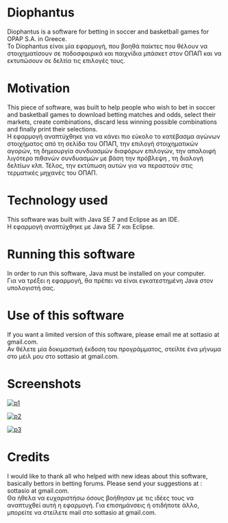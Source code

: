 # Diophantus
Diophantus is a software for betting in soccer and basketball games for OPAP S.A. in Greece.<br/>
Το Diophantus είναι μία εφαρμογή, που βοηθά παίκτες που θέλουν να στοιχηματίσουν σε ποδοσφαιρικά και παιχνίδια μπάσκετ στον ΟΠΑΠ και να εκτυπώσουν σε δελτία τις επιλογές τους.
# Motivation
This piece of software, was built to help people who wish to bet in soccer and basketball games to download betting matches and odds, select their markets, create combinations, discard less winning possible combinations and finally print their selections.<br/>
Η εφαρμογή αναπτύχθηκε για να κάνει πιο εύκολο το κατέβασμα αγώνων στοιχήματος από τη σελίδα του ΟΠΑΠ, την επιλογή στοιχηματικών αγορών, τη δημιουργία συνδυασμών διαφόρων επιλογών, την απαλοιφή λιγότερο πιθανών συνδυασμών με βάση την πρόβλεψη , τη διαλογή δελτίων κλπ. Τέλος, την εκτύπωση αυτών για να περαστούν στις τερματικές μηχανές του ΟΠΑΠ.
# Technology used
This software was built with Java SE 7 and Eclipse as an IDE.<br/>
Η εφαρμογή αναπτύχθηκε με Java SE 7  και Eclipse.
# Running this software
In order to run this software, Java must be installed on your computer.<br/>
Για να τρέξει η εφαρμογή, θα πρέπει να είναι εγκατεστημένη Java στον υπολογιστή σας.
# Use of this software
If you want a limited version of this software, please email me at sottasio at gmail.com.<br>
Αν θέλετε μία δοκιμαστική έκδοση του προγράμματος, στείλτε ένα μήνυμα στο μέιλ μου στο sottasio at gmail.com.

# Screenshots

<a href="https://ibb.co/V9mNsNn"><img src="https://i.ibb.co/JtQd9d6/p1.jpg" alt="p1" border="0" /></a>

<a href="https://ibb.co/Hnm8V9N"><img src="https://i.ibb.co/kQYCxP3/p2.jpg" alt="p2" border="0" /></a>

<a href="https://ibb.co/7GspJT5"><img src="https://i.ibb.co/64jtRpx/p3.jpg" alt="p3" border="0" /></a>


# Credits
I would like to thank all who helped with new ideas about this software, basically bettors in betting forums.
Please send your suggestions at : sottasio at gmail.com.<br/>
Θα ήθελα να ευχαριστήσω όσους βοήθησαν με τις ιδέες τους να αναπτυχθεί αυτή η εφαρμογή.
Για επισημάνσεις ή οτιδήποτε άλλο, μπορείτε να στείλετε mail στο sottasio at gmail.com.
